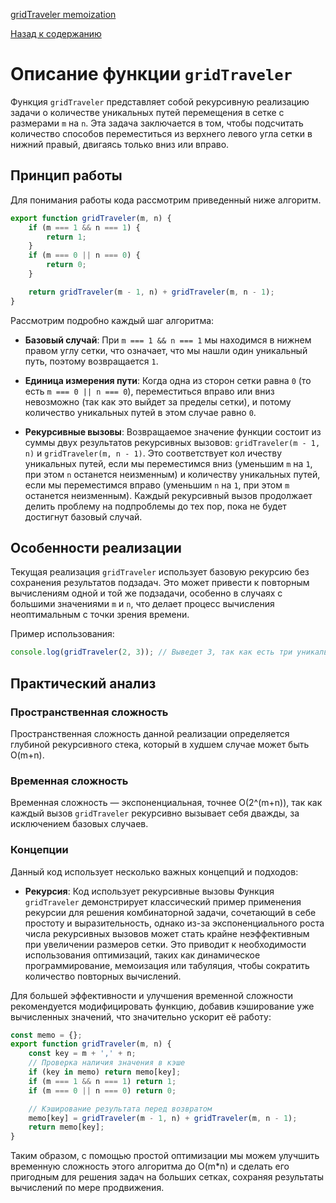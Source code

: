 [gridTraveler memoization](https://www.youtube.com/watch?v=oBt53YbR9Kk&t=2319s)

[Назад к содержанию](../README.md)

# Описание функции `gridTraveler`

Функция `gridTraveler` представляет собой рекурсивную реализацию задачи о количестве уникальных путей перемещения в сетке с размерами `m` на `n`. Эта задача заключается в том, чтобы подсчитать количество способов переместиться из верхнего левого угла сетки в нижний правый, двигаясь только вниз или вправо.

## Принцип работы

Для понимания работы кода рассмотрим приведенный ниже алгоритм.

```javascript
export function gridTraveler(m, n) {
    if (m === 1 && n === 1) {
        return 1;
    }
    if (m === 0 || n === 0) {
        return 0;
    }

    return gridTraveler(m - 1, n) + gridTraveler(m, n - 1);
}
```

Рассмотрим подробно каждый шаг алгоритма:

- **Базовый случай**: При `m === 1 && n === 1` мы находимся в нижнем правом углу сетки, что означает, что мы нашли один уникальный путь, поэтому возвращается `1`.

- **Единица измерения пути**: Когда одна из сторон сетки равна `0` (то есть `m === 0 || n === 0`), переместиться вправо или вниз невозможно (так как это выйдет за пределы сетки), и потому количество уникальных путей в этом случае равно `0`.

- **Рекурсивные вызовы**: Возвращаемое значение функции состоит из суммы двух результатов рекурсивных вызовов: `gridTraveler(m - 1, n)` и `gridTraveler(m, n - 1)`. Это соответствует кол ичеству уникальных путей, если мы переместимся вниз (уменьшим `m` на `1`, при этом `n` останется неизменным) и количеству уникальных путей, если мы переместимся вправо (уменьшим `n` на `1`, при этом `m` останется неизменным). Каждый рекурсивный вызов продолжает делить проблему на подпроблемы до тех пор, пока не будет достигнут базовый случай.

## Особенности реализации

Текущая реализация `gridTraveler` использует базовую рекурсию без сохранения результатов подзадач. Это может привести к повторным вычислениям одной и той же подзадачи, особенно в случаях с большими значениями `m` и `n`, что делает процесс вычисления неоптимальным с точки зрения времени.

Пример использования:
```javascript
console.log(gridTraveler(2, 3)); // Выведет 3, так как есть три уникальных пути из (1,1) в (2,3)
```

## Практический анализ

### Пространственная сложность

Пространственная сложность данной реализации определяется глубиной рекурсивного стека, который в худшем случае может быть O(m+n).

### Временная сложность

Временная сложность — экспоненциальная, точнее O(2^(m+n)), так как каждый вызов `gridTraveler` рекурсивно вызывает себя дважды, за исключением базовых случаев.

### Концепции

Данный код использует несколько важных концепций и подходов:

- **Рекурсия**: Код использует рекурсивные вызовы Функция `gridTraveler` демонстрирует классический пример применения рекурсии для решения комбинаторной задачи, сочетающий в себе простоту и выразительность, однако из-за экспоненциального роста числа рекурсивных вызовов может стать крайне неэффективным при увеличении размеров сетки. Это приводит к необходимости использования оптимизаций, таких как динамическое программирование, мемоизация или табуляция, чтобы сократить количество повторных вычислений.

Для большей эффективности и улучшения временной сложности рекомендуется модифицировать функцию, добавив кэширование уже вычисленных значений, что значительно ускорит её работу:

```javascript
const memo = {};
export function gridTraveler(m, n) {
    const key = m + ',' + n;
    // Проверка наличия значения в кэше
    if (key in memo) return memo[key];
    if (m === 1 && n === 1) return 1;
    if (m === 0 || n === 0) return 0;

    // Кэширование результата перед возвратом
    memo[key] = gridTraveler(m - 1, n) + gridTraveler(m, n - 1);
    return memo[key];
}
```

Таким образом, с помощью простой оптимизации мы можем улучшить временную сложность этого алгоритма до O(m*n) и сделать его пригодным для решения задач на больших сетках, сохраняя результаты вычислений по мере продвижения.
